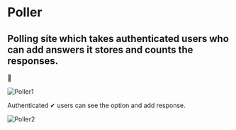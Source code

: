 # Poller
## Polling site which takes authenticated users who can add answers it stores and counts the responses.

🎉

![Poller1](https://user-images.githubusercontent.com/54662528/93794547-d689db80-fc55-11ea-9e2d-a860731839c1.png)


Authenticated ✔ users can see the option and add response.

![Poller2](https://user-images.githubusercontent.com/54662528/93794557-da1d6280-fc55-11ea-8aab-d5dcd6625e52.png)
